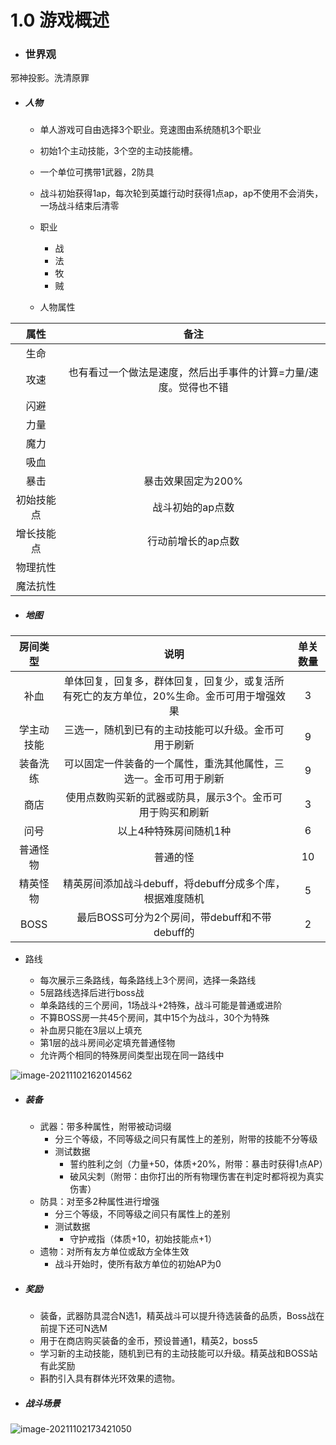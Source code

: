 # 1.0 游戏概述

- ### 世界观

邪神投影。洗清原罪

- ##### 人物

  - 单人游戏可自由选择3个职业。竞速图由系统随机3个职业

  - 初始1个主动技能，3个空的主动技能槽。
  - 一个单位可携带1武器，2防具
  - 战斗初始获得1ap，每次轮到英雄行动时获得1点ap，ap不使用不会消失，一场战斗结束后清零
  - 职业
    - 战
    - 法
    - 牧
    - 贼
  - 人物属性

|    属性    |                             备注                             |
| :--------: | :----------------------------------------------------------: |
|    生命    |                                                              |
|    攻速    | 也有看过一个做法是速度，然后出手事件的计算=力量/速度。觉得也不错 |
|    闪避    |                                                              |
|    力量    |                                                              |
|    魔力    |                                                              |
|    吸血    |                                                              |
|    暴击    |                      暴击效果固定为200%                      |
| 初始技能点 |                       战斗初始的ap点数                       |
| 增长技能点 |                      行动前增长的ap点数                      |
|  物理抗性  |                                                              |
|  魔法抗性  |                                                              |

- ##### 地图
|  房间类型  |                             说明                             | 单关数量 |
  | :--------: | :----------------------------------------------------------: | :------: |
  |    补血    | 单体回复，回复多，群体回复，回复少，或复活所有死亡的友方单位，20%生命。金币可用于增强效果 |    3     |
  | 学主动技能 |     三选一，随机到已有的主动技能可以升级。金币可用于刷新     |    9     |
  |  装备洗练  | 可以固定一件装备的一个属性，重洗其他属性，三选一。金币可用于刷新 |    9     |
  |    商店    |  使用点数购买新的武器或防具，展示3个。金币可用于购买和刷新   |    3     |
  |    问号    |                    以上4种特殊房间随机1种                    |    6     |
  |  普通怪物  |                           普通的怪                           |    10    |
  |  精英怪物  |   精英房间添加战斗debuff，将debuff分成多个库，根据难度随机   |    5     |
  |    BOSS    |        最后BOSS可分为2个房间，带debuff和不带debuff的         |    2     |

  - 路线

    - 每次展示三条路线，每条路线上3个房间，选择一条路线
    - 5层路线选择后进行boss战
    - 单条路线的三个房间，1场战斗+2特殊，战斗可能是普通或进阶
    - 不算BOSS房一共45个房间，其中15个为战斗，30个为特殊
    - 补血房只能在3层以上填充
    - 第1层的战斗房间必定填充普通怪物
    - 允许两个相同的特殊房间类型出现在同一路线中

![image-20211102162014562](https://i.loli.net/2021/11/02/j7LPOhtcdpxZa6M.png)

- ##### 装备

  - 武器：带多种属性，附带被动词缀
    - 分三个等级，不同等级之间只有属性上的差别，附带的技能不分等级
    - 测试数据
      - 誓约胜利之剑（力量+50，体质+20%，附带：暴击时获得1点AP）
      - 破风尖刺（附带：由你打出的所有物理伤害在判定时都将视为真实伤害）
  - 防具：对至多2种属性进行增强
    - 分三个等级，不同等级之间只有属性上的差别
    - 测试数据
      - 守护戒指（体质+10，初始技能点+1）
  - 遗物：对所有友方单位或敌方全体生效
    - 战斗开始时，使所有敌方单位的初始AP为0

- ##### 奖励

  - 装备，武器防具混合N选1，精英战斗可以提升待选装备的品质，Boss战在前提下还可N选M
  - 用于在商店购买装备的金币，预设普通1，精英2，boss5
  - 学习新的主动技能，随机到已有的主动技能可以升级。精英战和BOSS站有此奖励
  - 斟酌引入具有群体光环效果的遗物。
  
- ##### 战斗场景

![image-20211102173421050](https://i.loli.net/2021/11/02/uRf7HiKCemPWogX.png)

